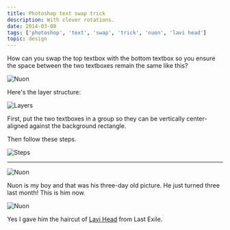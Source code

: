 ```yaml
---
title: Photoshop text swap trick
description: With clever rotations.
date: 2014-03-08
tags: ['photoshop', 'text', 'swap', 'trick', 'nuon', 'lavi head']
topic: design
---
```


How can you swap the top textbox with the bottom textbox so you ensure the space between the two textboxes remain the same like this?

![Nuon](http://farm4.staticflickr.com/3310/13010492873_7fe8384e18_o.png)

Here's the layer structure:

![Layers](http://farm4.staticflickr.com/3199/13011777363_881c4f412b_o.png)

First, put the two textboxes in a group so they can be vertically center-aligned against the background rectangle.

Then follow these steps.

![Steps](http://farm3.staticflickr.com/2295/13013236314_6637d20626_o.png)

---

![Nuon](http://farm4.staticflickr.com/3310/13010492873_7fe8384e18_o.png)

Nuon is my boy and that was his three-day old picture. He just turned three last month! This is him now.

![Nuon](http://farm4.staticflickr.com/3007/13013248685_2d5b37cd3f_o.jpg)

Yes I gave him the haircut of [Lavi Head](http://lastexile.wikia.com/wiki/Lavie_Head) from Last Exile.